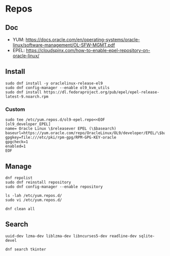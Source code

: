 # Repos

## Doc

- YUM: https://docs.oracle.com/en/operating-systems/oracle-linux/software-management/OL-SFW-MGMT.pdf
- EPEL: https://cloudspinx.com/how-to-enable-epel-repository-on-oracle-linux/


## Install

```shell
sudo dnf install -y oraclelinux-release-el9
sudo dnf config-manager --enable ol9_kvm_utils
sudo dnf install https://dl.fedoraproject.org/pub/epel/epel-release-latest-9.noarch.rpm
```

### Custom

```shell
sudo tee /etc/yum.repos.d/ol9-epel.repo<<EOF
[ol9_developer_EPEL]
name= Oracle Linux \$releasever EPEL (\$basearch)
baseurl=https://yum.oracle.com/repo/OracleLinux/OL9/developer/EPEL/\$basearch/
gpgkey=file:///etc/pki/rpm-gpg/RPM-GPG-KEY-oracle
gpgcheck=1
enabled=1
EOF
```

## Manage

```shell
dnf repolist
sudo dnf reinstall repository
sudo dnf config-manager --enable repository

ls -lah /etc/yum.repos.d/
sudo vi /etc/yum.repos.d/

dnf clean all
```


## Search

`uuid-dev lzma-dev liblzma-dev libncurses5-dev readline-dev sqlite-devel`

```shell
dnf search tkinter
```